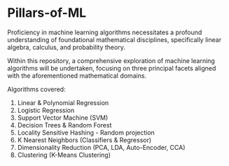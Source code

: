 # Pillars-of-ML

Proficiency in machine learning algorithms necessitates a profound understanding of foundational mathematical disciplines, specifically linear algebra, calculus, and probability theory.

Within this repository, a comprehensive exploration of machine learning algorithms will be undertaken, focusing on three principal facets aligned with the aforementioned mathematical domains.

Algorithms covered:
1. Linear & Polynomial Regression 
2. Logistic Regression
3. Support Vector Machine (SVM)
4. Decision Trees & Random Forest
5. Locality Sensitive Hashing - Random projection
6. K Nearest Neighbors (Classifiers & Regressor)
7. Dimensionality Reduction (PCA, LDA, Auto-Encoder, CCA)
8. Clustering (K-Means Clustering)
